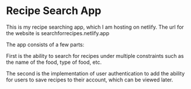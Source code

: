 # Recipe Search App

This is my recipe searching app, which I am hosting on netlify.
The url for the website is searchforrecipes.netlify.app

The app consists of a few parts:

First is the ability to search for recipes under multiple constraints such as the name of the food, type of food, etc.

The second is the implementation of user authentication to add the ability for users to save recipes to their account, which can be viewed later.
